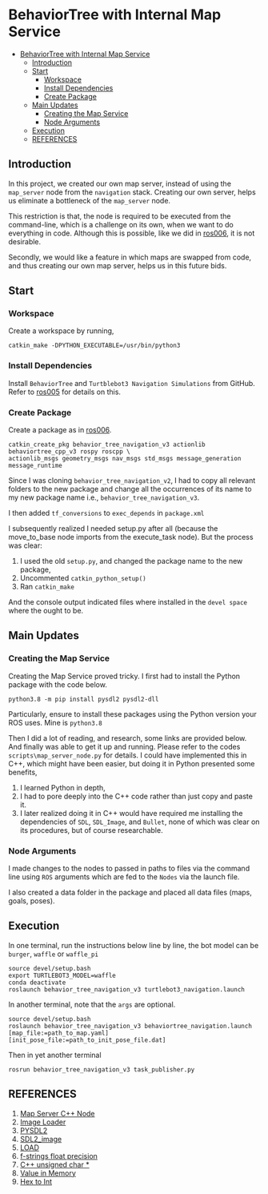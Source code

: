 # BehaviorTree with Internal Map Service
- [BehaviorTree with Internal Map Service](#behaviortree-with-internal-map-service)
  - [Introduction](#introduction)
  - [Start](#start)
    - [Workspace](#workspace)
    - [Install Dependencies](#install-dependencies)
    - [Create Package](#create-package)
  - [Main Updates](#main-updates)
    - [Creating the Map Service](#creating-the-map-service)
    - [Node Arguments](#node-arguments)
  - [Execution](#execution)
  - [REFERENCES](#references)
## Introduction
In this project, we created our own map server, instead of using the `map_server` node from the `navigation` stack. 
Creating our own server, helps us eliminate a bottleneck of the `map_server` node.  

This restriction is that, the node is required to be executed from the command-line, which is a challenge on its own, 
when we want to do everything in code. Although this is possible, like we did in 
[ros006](https://github.com/kahlflekzy/ros006), it is not desirable.

Secondly, we would like a feature in which maps are swapped from code, and thus creating our own map server, helps us 
in this future bids.

## Start
### Workspace
Create a workspace by running,
```
catkin_make -DPYTHON_EXECUTABLE=/usr/bin/python3
```

### Install Dependencies
Install `BehaviorTree` and `Turtblebot3 Navigation Simulations` from GitHub. Refer to 
[ros005](https://github.com/kahlflekzy/ros005) for details on this.

### Create Package
Create a package as in [ros006](https://github.com/kahlflekzy/ros006).
```
catkin_create_pkg behavior_tree_navigation_v3 actionlib behaviortree_cpp_v3 rospy roscpp \
actionlib_msgs geometry_msgs nav_msgs std_msgs message_generation message_runtime
```

Since I was cloning `behavior_tree_navigation_v2`, I had to copy all relevant folders to the new package and change 
all the occurrences of its name to my new package name i.e., `behavior_tree_navigation_v3`.

I then added `tf_conversions` to `exec_depends` in `package.xml`

I subsequently realized I needed setup.py after all (because the move_to_base node imports from the execute_task node). 
But the process was clear: 
1. I used the old `setup.py`, and changed the package name to the new package,
2. Uncommented `catkin_python_setup()`
3. Ran `catkin_make` 

And the console output indicated files where installed in the `devel space` where the ought to be.

## Main Updates
### Creating the Map Service
Creating the Map Service proved tricky. I first had to install the Python package with the code below.
```
python3.8 -m pip install pysdl2 pysdl2-dll
```
Particularly, ensure to install these packages using the Python version your ROS uses. Mine is `python3.8`

Then I did a lot of reading, and research, some links are provided below. And finally was able to get it up and running. 
Please refer to the codes `scripts\map_server_node.py` for details. I could have implemented this in C++, which might 
have been easier, but doing it in Python presented some benefits, 
1. I learned Python in depth,
2. I had to pore deeply into the C++ code rather than just copy and paste it.
3. I later realized doing it in C++ would have required me installing the dependencies of `SDL`, `SDL_Image`, and 
`Bullet`, none of which was clear on its procedures, but of course researchable.

### Node Arguments
I made changes to the nodes to passed in paths to files via the command line using `ROS` arguments which are fed to the 
`Nodes` via the launch file. 

I also created a data folder in the package and placed all data files (maps, goals, poses).

## Execution
In one terminal, run the instructions below line by line, the bot model can be `burger`, `waffle` or `waffle_pi`
```
source devel/setup.bash
export TURTLEBOT3_MODEL=waffle
conda deactivate
roslaunch behavior_tree_navigation_v3 turtlebot3_navigation.launch
```
In another terminal, note that the `args` are optional.
```
source devel/setup.bash
roslaunch behavior_tree_navigation_v3 behaviortree_navigation.launch [map_file:=path_to_map.yaml] [init_pose_file:=path_to_init_pose_file.dat]
```
Then in yet another terminal
```
rosrun behavior_tree_navigation_v3 task_publisher.py
```

## REFERENCES
1. [Map Server C++ Node](https://github.com/ros-planning/navigation/blob/4a3d261daa4e7eafa40bf7e4505f8aa8678d7bd7/map_server/src/main.cpp)
2. [Image Loader](https://github.com/ros-planning/navigation/blob/4a3d261daa4e7eafa40bf7e4505f8aa8678d7bd7/map_server/src/image_loader.cpp)
3. [PYSDL2](https://pysdl2.readthedocs.io/en/latest/install.html)
4. [SDL2_image](https://github.com/libsdl-org/SDL_image)
5. [LOAD](https://pysdl2.readthedocs.io/en/latest/modules/sdl2_sdlimage.html#general-image-loading-functions)
6. [f-strings float precision](https://stackoverflow.com/a/46062115)
7. [C++ unsigned char *](https://www.geeksforgeeks.org/unsigned-char-in-c-with-examples/)
8. [Value in Memory](https://stackoverflow.com/a/8250902)
9. [Hex to Int](https://stackoverflow.com/a/209550)
